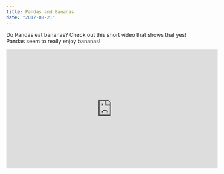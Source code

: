 ```yaml
---
title: Pandas and Bananas
date: "2017-08-21"
---
```


Do Pandas eat bananas? Check out this short video that shows that yes!
Pandas seem to really enjoy bananas!

<iframe width="560" height="315" src="https://youtube.com/embed/4SZl1r2O_bY" frameborder="0" allowfullscreen></iframe>

